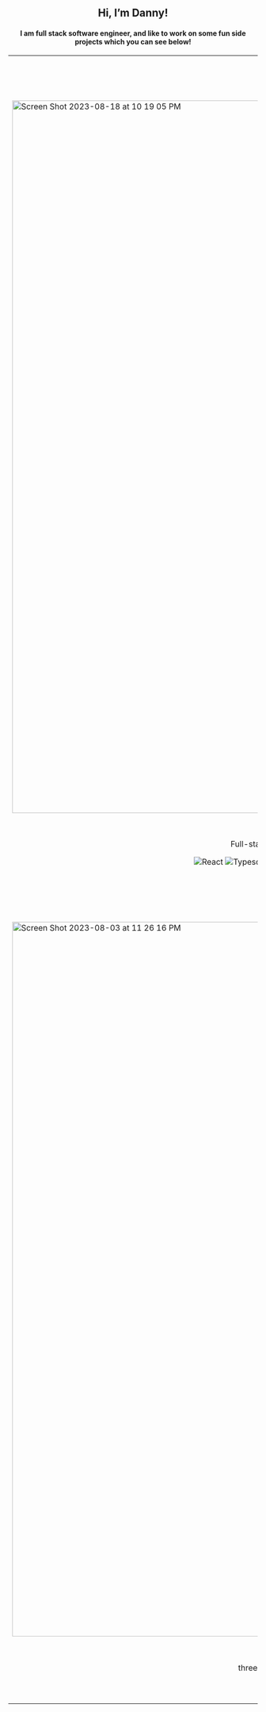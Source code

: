 <section id="header" align="center">
  <h1>Hi, I’m Danny!</h1>
  <h4>I am full stack software engineer, and like to work on some fun side projects which you can see below!</h4>
</section>

<table>
  <tr>
    <td width="50%" valign="top">
      <h3 align="center">Concept Cove (WIP)</h3>
        <br />
        <a target="_blank" href="#">
          <img width="1436" alt="Screen Shot 2023-08-18 at 10 19 05 PM" src="https://github.com/dannygelman1/dannygelman1/assets/45411340/40bc516e-a90c-47ad-bd82-89eda57e8cca">
        </a>
        <br />
        <p align="center">
          <a href="https://github.com/dannygelman1/ConceptCove" target="_blank">
            <img src="https://img.shields.io/static/v1?label=&message=REPO&color=000000&style=flat-square&logo=github&logo-color=white"/>
          </a>
          <a href="https://concept-cove.vercel.app/" target="_blank">
            <img src="https://img.shields.io/static/v1?label=&message=TRY IT OUT&color=000000&style=flat-square"/>
          </a>
        </p>
        <p align="center">Full-stack web app for 3D artists to save and organize their concept art! 🎨</p>
        <p align="center">
          <img alt="React" src="https://img.shields.io/badge/-React-45b8d8?style=flat-square&logo=react&logoColor=white" />
          <img alt="Typescript" src="https://img.shields.io/badge/-Typescript-3178C6?style=flat-square&logo=typescript&logoColor=white" />
          <img alt="PostgreSQL" src="https://img.shields.io/badge/-PostgreSQL-4169E1?style=flat-square&logo=postgresql&logoColor=white" />
          <img alt="Firebase" src="https://img.shields.io/badge/-Firebase-FFCA28?style=flat-square&logo=firebase&logoColor=white" />
          <img alt="Next.js" src="https://img.shields.io/badge/-Next.js-000000?style=flat-square&logo=next.js&logoColor=white" />
          <img alt="Nest.js" src="https://img.shields.io/badge/-NestJS-E0234E?style=flat-square&logo=nestjs&logoColor=white" />
          <img alt="Tailwind CSS" src="https://img.shields.io/badge/-Tailwind CSS-06B6D4?style=flat-square&logo=tailwindcss&logoColor=white" />
          <img alt="GraphQL" src="https://img.shields.io/badge/-GraphQL-E10098?style=flat-square&logo=graphql&logoColor=white" />
        </p>
    </td>
    <td width="50%" valign="top">
      <h3 align="center">Crossword Maker</h3>
        <br />
        <a target="_blank" href="#">
          <img width="1438" alt="Screen Shot 2023-08-03 at 11 21 46 PM" src="https://github.com/dannygelman1/dannygelman1/assets/45411340/e2b93b47-5947-4aef-978d-e5367765d5c4"/>
        </a>
        <br />
        <p align="center">
          <a href="https://github.com/dannygelman1/Crossword-Maker" target="_blank">
            <img src="https://img.shields.io/static/v1?label=&message=REPO&color=000000&style=flat-square&logo=github&logo-color=white"/>
          </a>
          <a href="https://crossword-sepia.vercel.app/" target="_blank">
            <img src="https://img.shields.io/static/v1?label=&message=TRY IT OUT&color=000000&style=flat-square"/>
          </a>
        </p>
        <p align="center">Full stack web app to create crossword puzzles in any shape and send to friends! 🔲🔲🔲</p>
              <p align="center">
          <img alt="React" src="https://img.shields.io/badge/-React-45b8d8?style=flat-square&logo=react&logoColor=white" />
          <img alt="Typescript" src="https://img.shields.io/badge/-Typescript-3178C6?style=flat-square&logo=typescript&logoColor=white" />
          <img alt="PostgreSQL" src="https://img.shields.io/badge/-PostgreSQL-4169E1?style=flat-square&logo=postgresql&logoColor=white" />
          <img alt="Next.js" src="https://img.shields.io/badge/-Next.js-000000?style=flat-square&logo=next.js&logoColor=white" />
          <img alt="Nest.js" src="https://img.shields.io/badge/-NestJS-E0234E?style=flat-square&logo=nestjs&logoColor=white" />
          <img alt="Tailwind CSS" src="https://img.shields.io/badge/-Tailwind CSS-06B6D4?style=flat-square&logo=tailwindcss&logoColor=white" />
          <img alt="GraphQL" src="https://img.shields.io/badge/-GraphQL-E10098?style=flat-square&logo=graphql&logoColor=white" />
        </p>
    </td>
    <tr>
      <td width="50%" valign="top">
        <h3 align="center">Wings</h3>
          <br />
          <a target="_blank" href="#">
            <img width="1440" alt="Screen Shot 2023-08-03 at 11 26 16 PM" src="https://github.com/dannygelman1/dannygelman1/assets/45411340/eaab3d88-c4bd-4bbe-813b-aecc386506da" />
          </a>
          <br />
          <p align="center">
            <a href="https://github.com/dannygelman1/Wings" target="_blank">
              <img src="https://img.shields.io/static/v1?label=&message=REPO&color=000000&style=flat-square&logo=github&logo-color=white"/>
            </a>
            <a href="https://dannygelman1.github.io/Wings/" target="_blank">
              <img src="https://img.shields.io/static/v1?label=&message=TRY IT OUT&color=000000&style=flat-square"/>
            </a>
          </p>
          <p align="center">three.js bird flocking simulation with perching and procedural wires 🐦</p>
          <p align="center">
          <img alt="React" src="https://img.shields.io/badge/-React-45b8d8?style=flat-square&logo=react&logoColor=white" />
          <img alt="Typescript" src="https://img.shields.io/badge/-Typescript-3178C6?style=flat-square&logo=typescript&logoColor=white" />
          <img alt="Next.js" src="https://img.shields.io/badge/-Next.js-000000?style=flat-square&logo=next.js&logoColor=white" />
          <img alt="Three.js" src="https://img.shields.io/badge/-Three.js-000000?style=flat-square&logo=three.js&logoColor=white" />
          <img alt="Tailwind CSS" src="https://img.shields.io/badge/-Tailwind CSS-06B6D4?style=flat-square&logo=tailwindcss&logoColor=white" />
        </p>
      </td>
    </tr>
</table>
